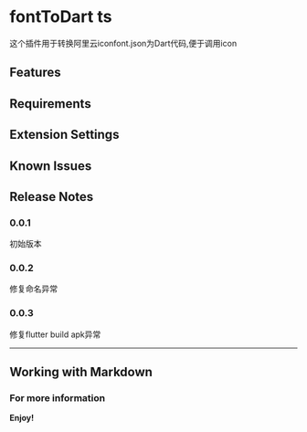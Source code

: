 # fontToDart ts

这个插件用于转换阿里云iconfont.json为Dart代码,便于调用icon

## Features


## Requirements


## Extension Settings


## Known Issues



## Release Notes


### 0.0.1

初始版本


### 0.0.2

修复命名异常
### 0.0.3

修复flutter build apk异常

-----------------------------------------------------------------------------------------------------------

## Working with Markdown


### For more information


**Enjoy!**
